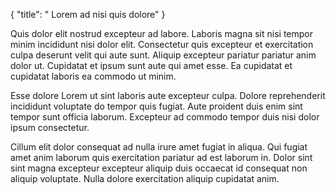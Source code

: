 {
  "title": " Lorem ad nisi quis dolore"
}

Quis dolor elit nostrud excepteur ad labore. Laboris magna sit nisi tempor minim incididunt nisi dolor elit. Consectetur quis excepteur et exercitation culpa deserunt velit qui aute sunt. Aliquip excepteur pariatur pariatur anim dolor ut. Cupidatat et ipsum sunt aute qui amet esse. Ea cupidatat et cupidatat laboris ea commodo ut minim.

Esse dolore Lorem ut sint laboris aute excepteur culpa. Dolore reprehenderit incididunt voluptate do tempor quis fugiat. Aute proident duis enim sint tempor sunt officia laborum. Excepteur ad commodo tempor duis nisi dolor ipsum consectetur.

Cillum elit dolor consequat ad nulla irure amet fugiat in aliqua. Qui fugiat amet anim laborum quis exercitation pariatur ad est laborum in. Dolor sint sint magna excepteur excepteur aliquip duis occaecat id consequat non aliquip voluptate. Nulla dolore exercitation aliquip cupidatat anim.